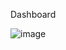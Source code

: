 Dashboard

![image](https://github.com/MunDo12138/Dashboard/assets/66548936/6dcebb14-1c23-46ff-9494-74649485a932)
